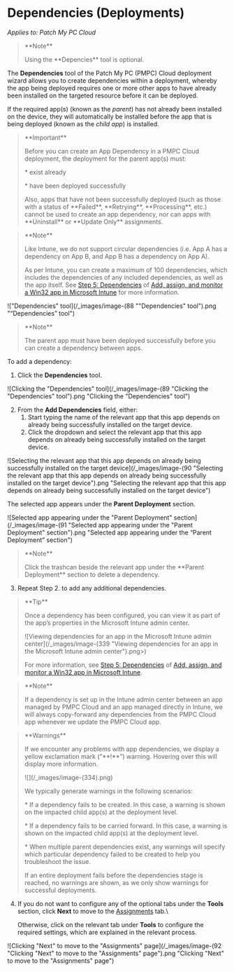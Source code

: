 # Dependencies (Deployments)

_Applies to: Patch My PC Cloud_

<blockquote class="wp-block-quote">
<p>**Note**</p>
<p>Using the **Depencies** tool is optional.</p>
</blockquote>

The **Dependencies** tool of the Patch My PC (PMPC) Cloud deployment wizard allows you to create dependencies within a deployment, whereby the app being deployed requires one or more other apps to have already been installed on the targeted resource before it can be deployed.

If the required app(s) (known as the _parent_) has not already been installed on the device, they will automatically be installed before the app that is being deployed (known as the _child app_) is installed.

<blockquote class="wp-block-quote">
<p>**Important**</p>
<p>Before you can create an App Dependency in a PMPC Cloud deployment, the deployment for the parent app(s) must:</p>
<p>* exist already</p>
<p>* have been deployed successfully</p>
<p>Also, apps that have not been successfully deployed (such as those with a status of **Failed**, **Retrying**, **Processing**, etc.) cannot be used to create an app dependency, nor can apps with **Uninstall** or **Update Only** assignments.</p>
</blockquote>

<blockquote class="wp-block-quote">
<p>**Note**</p>
<p>Like Intune, we do not support circular dependencies (i.e. App A has a dependency on App B, and App B has a dependency on App A).</p>
<p>As per Intune, you can create a maximum of 100 dependencies, which includes the dependencies of any included dependencies, as well as the app itself. See <a href="https://learn.microsoft.com/en-us/mem/intune/apps/apps-win32-add#step-5-dependencies">Step 5: Dependencies</a> of <a href="https://learn.microsoft.com/en-us/mem/intune/apps/apps-win32-add">Add, assign, and monitor a Win32 app in Microsoft Intune</a> for more information.</p>
</blockquote>

!["Dependencies" tool](/_images/image-(88 "\"Dependencies\" tool").png "“Dependencies” tool")

<blockquote class="wp-block-quote">
<p>**Note**</p>
<p>The parent app must have been deployed successfully before you can create a dependency between apps.</p>
</blockquote>

To add a dependency:

1. Click the **Dependencies** tool.

![Clicking the "Dependencies" tool](/_images/image-(89 "Clicking the \"Dependencies\" tool").png "Clicking the &#x22;Dependencies&#x22; tool")

2. From the **Add Dependencies** field, either:
   1. Start typing the name of the relevant app that this app depends on already being successfully installed on the target device.
   2. Click the dropdown and select the relevant app that this app depends on already being successfully installed on the target device.

![Selecting the relevant app that this app depends on already being successfully installed on the target device](/_images/image-(90 "Selecting the relevant app that this app depends on already being successfully installed on the target device").png "Selecting the relevant app that this app depends on already being successfully installed on the target device")

The selected app appears under the **Parent Deployment** section.

![Selected app appearing under the "Parent Deployment" section](/_images/image-(91 "Selected app appearing under the \"Parent Deployment\" section").png "Selected app appearing under the “Parent Deployment” section")

<blockquote class="wp-block-quote">
<p>**Note**</p>
<p>Click the trashcan beside the relevant app under the **Parent Deployment** section to delete a dependency.</p>
</blockquote>

3. Repeat Step 2. to add any additional dependencies.

<blockquote class="wp-block-quote">
<p>**Tip**</p>
<p>Once a dependency has been configured, you can view it as part of the app’s properties in the Microsoft Intune admin center.</p>
<p>![Viewing dependencies for an app in the Microsoft Intune admin center](/_images/image-(339 "Viewing dependencies for an app in the Microsoft Intune admin center").png>)</p>
<p>For more information, see <a href="https://learn.microsoft.com/en-us/mem/intune/apps/apps-win32-add#step-5-dependencies">Step 5: Dependencies</a> of <a href="https://learn.microsoft.com/en-us/mem/intune/apps/apps-win32-add">Add, assign, and monitor a Win32 app in Microsoft Intune</a>.</p>
</blockquote>

<blockquote class="wp-block-quote">
<p>**Note**</p>
<p>If a dependency is set up in the Intune admin center between an app managed by PMPC Cloud and an app managed directly in Intune, we will always copy-forward any dependencies from the PMPC Cloud app whenever we update the PMPC Cloud app.</p>
</blockquote>

<blockquote class="wp-block-quote">
<p>**Warnings**</p>
<p>If we encounter any problems with app dependencies, we display a yellow exclamation mark (“**!**”) warning. Hovering over this will display more information.</p>
<p>![](/_images/image-(334).png)</p>
<p>We typically generate warnings in the following scenarios:</p>
<p>* If a dependency fails to be created. In this case, a warning is shown on the impacted child app(s) at the deployment level.</p>
<p>* If a dependency fails to be carried forward. In this case, a warning is shown on the impacted child app(s) at the deployment level.</p>
<p>* When multiple parent dependencies exist, any warnings will specify which particular dependency failed to be created to help you troubleshoot the issue.</p>
<p>If an entire deployment fails before the dependencies stage is reached, no warnings are shown, as we only show warnings for successful deployments.</p>
</blockquote>

4.  If you do not want to configure any of the optional tabs under the **Tools** section, click **Next** to move to the [Assignments](../cloud-assignments-deployment-tab.md) tab.\


    Otherwise, click on the relevant tab under **Tools** to configure the required settings, which are explained in the relevant process.

![Clicking "Next" to move to the "Assignments" page](/_images/image-(92 "Clicking \"Next\" to move to the \"Assignments\" page").png "Clicking &#x22;Next&#x22; to move to the &#x22;Assignments&#x22; page")
